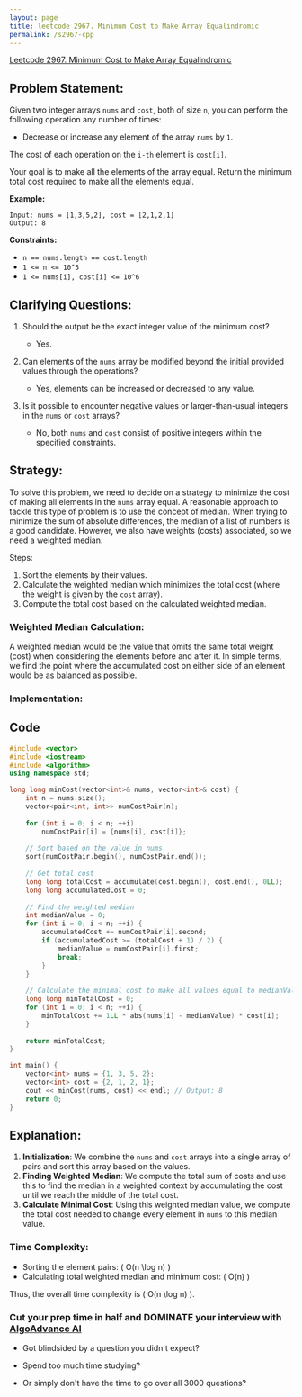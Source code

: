 ```yaml
---
layout: page
title: leetcode 2967. Minimum Cost to Make Array Equalindromic
permalink: /s2967-cpp
---
```

[Leetcode 2967. Minimum Cost to Make Array Equalindromic](https://algoadvance.github.io/algoadvance/l2967)
## Problem Statement:

Given two integer arrays `nums` and `cost`, both of size `n`, you can perform the following operation any number of times:
- Decrease or increase any element of the array `nums` by `1`.

The cost of each operation on the `i-th` element is `cost[i]`.

Your goal is to make all the elements of the array equal. Return the minimum total cost required to make all the elements equal.

**Example:**

```plaintext
Input: nums = [1,3,5,2], cost = [2,1,2,1]
Output: 8
```

**Constraints:**
- `n == nums.length == cost.length`
- `1 <= n <= 10^5`
- `1 <= nums[i], cost[i] <= 10^6`

## Clarifying Questions:
1. Should the output be the exact integer value of the minimum cost?
    - Yes.

2. Can elements of the `nums` array be modified beyond the initial provided values through the operations?
    - Yes, elements can be increased or decreased to any value.

3. Is it possible to encounter negative values or larger-than-usual integers in the `nums` or `cost` arrays?
    - No, both `nums` and `cost` consist of positive integers within the specified constraints.

## Strategy:

To solve this problem, we need to decide on a strategy to minimize the cost of making all elements in the `nums` array equal. A reasonable approach to tackle this type of problem is to use the concept of median. When trying to minimize the sum of absolute differences, the median of a list of numbers is a good candidate. However, we also have weights (costs) associated, so we need a weighted median.

Steps:
1. Sort the elements by their values.
2. Calculate the weighted median which minimizes the total cost (where the weight is given by the `cost` array).
3. Compute the total cost based on the calculated weighted median.

### Weighted Median Calculation:

A weighted median would be the value that omits the same total weight (cost) when considering the elements before and after it. In simple terms, we find the point where the accumulated cost on either side of an element would be as balanced as possible.

### Implementation:

## Code

```cpp
#include <vector>
#include <iostream>
#include <algorithm>
using namespace std;

long long minCost(vector<int>& nums, vector<int>& cost) {
    int n = nums.size();
    vector<pair<int, int>> numCostPair(n);
    
    for (int i = 0; i < n; ++i)
        numCostPair[i] = {nums[i], cost[i]};
    
    // Sort based on the value in nums
    sort(numCostPair.begin(), numCostPair.end());
    
    // Get total cost
    long long totalCost = accumulate(cost.begin(), cost.end(), 0LL);
    long long accumulatedCost = 0;
    
    // Find the weighted median
    int medianValue = 0;
    for (int i = 0; i < n; ++i) {
        accumulatedCost += numCostPair[i].second;
        if (accumulatedCost >= (totalCost + 1) / 2) {
            medianValue = numCostPair[i].first;
            break;
        }
    }
    
    // Calculate the minimal cost to make all values equal to medianValue
    long long minTotalCost = 0;
    for (int i = 0; i < n; ++i) {
        minTotalCost += 1LL * abs(nums[i] - medianValue) * cost[i];
    }
    
    return minTotalCost;
}

int main() {
    vector<int> nums = {1, 3, 5, 2};
    vector<int> cost = {2, 1, 2, 1};
    cout << minCost(nums, cost) << endl; // Output: 8
    return 0;
}
```

## Explanation:

1. **Initialization**: We combine the `nums` and `cost` arrays into a single array of pairs and sort this array based on the values.
2. **Finding Weighted Median**: We compute the total sum of costs and use this to find the median in a weighted context by accumulating the cost until we reach the middle of the total cost.
3. **Calculate Minimal Cost**: Using this weighted median value, we compute the total cost needed to change every element in `nums` to this median value.

### Time Complexity:

- Sorting the element pairs: \( O(n \log n) \)
- Calculating total weighted median and minimum cost: \( O(n) \)

Thus, the overall time complexity is \( O(n \log n) \).


### Cut your prep time in half and DOMINATE your interview with [AlgoAdvance AI](https://algoAdvance.com)

- Got blindsided by a question you didn't expect?

- Spend too much time studying?

- Or simply don't have the time to go over all 3000 questions?

